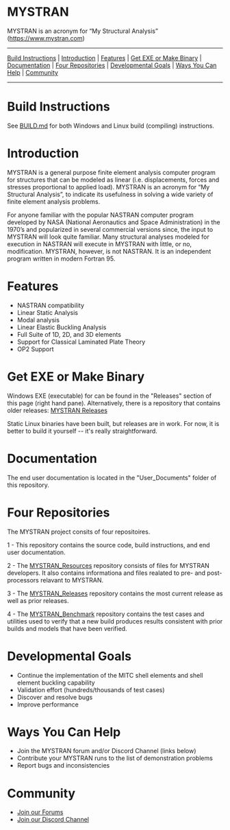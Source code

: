MYSTRAN
=======

MYSTRAN is an acronym for “My Structural Analysis” (https://www.mystran.com)


---

[Build Instructions](#Build-Instructions) |
[Introduction](#Introduction) |
[Features](#Features) |
[Get EXE or Make Binary](#Get-EXE-or-Make-Binary) |
[Documentation](#Documentation) |
[Four Repositories](#Four-Repositories) |
[Developmental Goals](#Developmental-Goals) |
[Ways You Can Help](#ways-you-can-help) |
[Community](#community)

---

# Build Instructions

See [BUILD.md](BUILD.md) for both Windows and Linux build (compiling) instructions.

# Introduction

MYSTRAN is a general purpose finite element analysis computer program for
structures that can be modeled as linear (i.e. displacements, forces and
stresses proportional to applied load). MYSTRAN is an acronym for
“My Structural Analysis”, to indicate its usefulness in solving a wide variety
of finite element analysis problems.

For anyone familiar with the popular NASTRAN computer program developed by NASA
(National Aeronautics and Space Administration) in the 1970’s and popularized
in several commercial versions since, the input to MYSTRAN will look quite
familiar. Many structural analyses modeled for execution in NASTRAN will
execute in MYSTRAN with little, or no, modification. MYSTRAN, however, is not
NASTRAN. It is an independent program written in modern Fortran 95.

# Features

- NASTRAN compatibility
- Linear Static Analysis
- Modal analysis
- Linear Elastic Buckling Analysis
- Full Suite of 1D, 2D, and 3D elements
- Support for Classical Laminated Plate Theory
- OP2 Support

# Get EXE or Make Binary

Windows EXE (executable) for can be found in the "Releases" section of this page (right hand pane).
Alternatively, there is a repository that contains older releases: [MYSTRAN Releases](https://github.com/MYSTRANsolver/MYSTRAN_Releases)

Static Linux binaries have been built, but releases are in work.
For now, it is better to build it yourself -- it's really
straightforward.

# Documentation

The end user documentation is located in the "User_Documents" folder of this repository.

# Four Repositories

The MYSTRAN project consits of four repositoires.

1 - This repository contains the source code, build instructions, and end user documentation.

2 - The [MYSTRAN_Resources](https://github.com/MYSTRANsolver/MYSTRAN_Resources) repository consists of files for MYSTRAN developers.
It also contains informationa and files realated to pre- and post-processors relavant to MYSTRAN.

3 - The [MYSTRAN_Releases](https://github.com/MYSTRANsolver/MYSTRAN_Releases) repository contains the most current release as well as prior releases.

4 - The [MYSTRAN_Benchmark](https://github.com/MYSTRANsolver/MYSTRAN_Benchmark) repository contains the test cases and utilities used to verify that a new build produces results consistent with prior builds and models that have been verified.


# Developmental Goals

- Continue the implementation of the MITC shell elements and shell element buckling capability
- Validation effort (hundreds/thousands of test cases)
- Discover and resolve bugs
- Improve performance


# Ways You Can Help

- Join the MYSTRAN forum and/or Discord Channel (links below)
- Contribute your MYSTRAN runs to the list of demonstration problems
- Report bugs and inconsistencies

# Community

- [Join our Forums](https://mystran.com/forums)
- [Join our Discord Channel](https://discord.gg/9k76SkHpHM)
